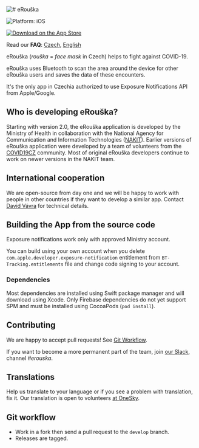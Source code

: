 ![# eRouška](https://erouska.cz/img/logo.svg)

![Platform: iOS](https://img.shields.io/badge/platform-ios-brightgreen)

[![Download on the App Store](https://developer.apple.com/app-store/marketing/guidelines/images/badge-download-on-the-app-store.svg)](https://apps.apple.com/cz/app/erouška/id1509210215)

Read our **FAQ**: [Czech](https://erouska.cz/caste-dotazy), [English](https://erouska.cz/en/caste-dotazy)

eRouška (_rouška_ = _face mask_ in Czech) helps to fight against COVID-19.

eRouška uses Bluetooth to scan the area around the device for other eRouška users and saves the data of these encounters.

It's the only app in Czechia authorized to use Exposure Notifications API from Apple/Google.

## Who is developing eRouška?

Starting with version 2.0, the eRouška application is developed by the Ministry of Health in collaboration with the National Agency for Communication and Information Technologies ([NAKIT](https://nakit.cz/)). Earlier versions of eRouška application were developed by a team of volunteers from the [COVID19CZ](https://covid19cz.cz) community. Most of original eRouška developers continue to work on newer versions in the NAKIT team.

## International cooperation

We are open-source from day one and we will be happy to work with people in other countries if they want to develop a similar app. Contact [David Vávra](mailto:david.vavra@erouska.cz) for technical details.

## Building the App from the source code

Exposure notifications work only with approved Ministry account.

You can build using your own account when you delete `com.apple.developer.exposure-notification` entitlement from `BT-Tracking.entitlements` file and change code signing to your account.

### Dependencies

Most dependencies are installed using Swift package manager and will download using Xcode. Only Firebase dependencies do not yet support SPM and must be installed using CocoaPods (`pod install`).

## Contributing
We are happy to accept pull requests! See [Git Workflow](#user-content-git-workflow).

If you want to become a more permanent part of the team, join [our Slack](https://covid19cz.slack.com), channel _#erouska_.

## Translations

Help us translate to your language or if you see a problem with translation, fix it. Our translation is open to volunteers [at OneSky](https://covid19cz.oneskyapp.com/).

## Git workflow

- Work in a fork then send a pull request to the `develop` branch. 
- Releases are tagged.
